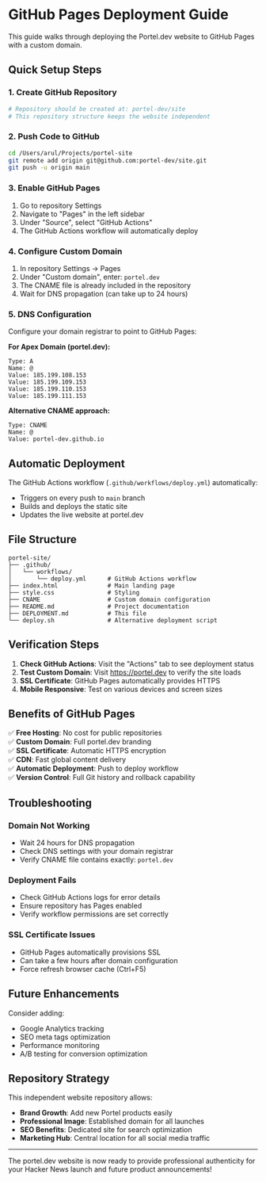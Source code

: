 # GitHub Pages Deployment Guide

This guide walks through deploying the Portel.dev website to GitHub Pages with a custom domain.

## Quick Setup Steps

### 1. Create GitHub Repository
```bash
# Repository should be created at: portel-dev/site
# This repository structure keeps the website independent
```

### 2. Push Code to GitHub
```bash
cd /Users/arul/Projects/portel-site
git remote add origin git@github.com:portel-dev/site.git
git push -u origin main
```

### 3. Enable GitHub Pages
1. Go to repository Settings
2. Navigate to "Pages" in the left sidebar
3. Under "Source", select "GitHub Actions"
4. The GitHub Actions workflow will automatically deploy

### 4. Configure Custom Domain
1. In repository Settings → Pages
2. Under "Custom domain", enter: `portel.dev`
3. The CNAME file is already included in the repository
4. Wait for DNS propagation (can take up to 24 hours)

### 5. DNS Configuration
Configure your domain registrar to point to GitHub Pages:

**For Apex Domain (portel.dev):**
```
Type: A
Name: @
Value: 185.199.108.153
Value: 185.199.109.153  
Value: 185.199.110.153
Value: 185.199.111.153
```

**Alternative CNAME approach:**
```
Type: CNAME
Name: @
Value: portel-dev.github.io
```

## Automatic Deployment

The GitHub Actions workflow (`.github/workflows/deploy.yml`) automatically:
- Triggers on every push to `main` branch
- Builds and deploys the static site
- Updates the live website at portel.dev

## File Structure

```
portel-site/
├── .github/
│   └── workflows/
│       └── deploy.yml      # GitHub Actions workflow
├── index.html              # Main landing page
├── style.css               # Styling
├── CNAME                   # Custom domain configuration
├── README.md               # Project documentation
├── DEPLOYMENT.md           # This file
└── deploy.sh               # Alternative deployment script
```

## Verification Steps

1. **Check GitHub Actions**: Visit the "Actions" tab to see deployment status
2. **Test Custom Domain**: Visit https://portel.dev to verify the site loads
3. **SSL Certificate**: GitHub Pages automatically provides HTTPS
4. **Mobile Responsive**: Test on various devices and screen sizes

## Benefits of GitHub Pages

✅ **Free Hosting**: No cost for public repositories  
✅ **Custom Domain**: Full portel.dev branding  
✅ **SSL Certificate**: Automatic HTTPS encryption  
✅ **CDN**: Fast global content delivery  
✅ **Automatic Deployment**: Push to deploy workflow  
✅ **Version Control**: Full Git history and rollback capability  

## Troubleshooting

### Domain Not Working
- Wait 24 hours for DNS propagation
- Check DNS settings with your domain registrar
- Verify CNAME file contains exactly: `portel.dev`

### Deployment Fails
- Check GitHub Actions logs for error details
- Ensure repository has Pages enabled
- Verify workflow permissions are set correctly

### SSL Certificate Issues
- GitHub Pages automatically provisions SSL
- Can take a few hours after domain configuration
- Force refresh browser cache (Ctrl+F5)

## Future Enhancements

Consider adding:
- Google Analytics tracking
- SEO meta tags optimization
- Performance monitoring
- A/B testing for conversion optimization

## Repository Strategy

This independent website repository allows:
- **Brand Growth**: Add new Portel products easily
- **Professional Image**: Established domain for all launches
- **SEO Benefits**: Dedicated site for search optimization
- **Marketing Hub**: Central location for all social media traffic

---

The portel.dev website is now ready to provide professional authenticity for your Hacker News launch and future product announcements!